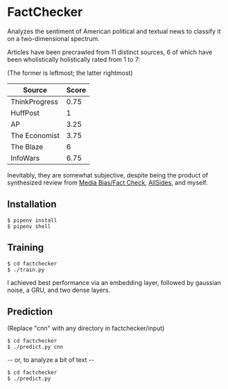# FactChecker

Analyzes the sentiment of American political and textual news to classify it on a two-dimensional spectrum.

Articles have been precrawled from 11 distinct sources, 6 of which have been wholistically holistically rated from 1 to 7:

(The former is leftmost; the latter rightmost)

| Source        | Score |
|---------------|-------|
| ThinkProgress | 0.75  |
| HuffPost      | 1     |
| AP            | 3.25  |
| The Economist | 3.75  |
| The Blaze     | 6     |
| InfoWars      | 6.75  |

Inevitably, they are somewhat subjective, despite being the product of synthesized review from [Media Bias/Fact Check](https://mediabiasfactcheck.com/), [AllSides](https://www.allsides.com/unbiased-balanced-news), and myself.

## Installation

```
$ pipenv install
$ pipenv shell
```

## Training

```
$ cd factchecker
$ ./train.py
```

I achieved best performance via an embedding layer, followed by gaussian noise, a GRU, and two dense layers.

## Prediction

(Replace "cnn" with any directory in factchecker/input)

```
$ cd factchecker
$ ./predict.py cnn
```

-- or, to analyze a bit of text --

```
$ cd factchecker
$ ./predict.py
```
